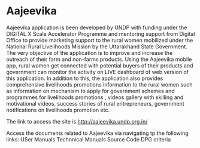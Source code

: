 # Aajeevika
Aajeevika application is been developed by UNDP with funding under the DIGITAL X Scale Accelerator Programme and mentoring support from Digital Office to provide marketing support to the rural women mobilized under the National Rural Livelihoods Mission by the Uttarakhand State Government.  The very objective of the application is to improve and increase the outreach of their farm and non-farms products. Using the Aajeevika mobile app,  rural women get connected  with potential buyers of their products  and  government can  monitor the activity on LIVE dashboard of web version of this application. In addition to this, the application also provides comprehensive livelihoods promotions information to the rural women such as information on mechanism to apply for government schemes and programmes for livelihoods promotions , videos gallery with skilling and motivational videos, success stories of rural entrepreneurs, government notifications on livelihoods promotion etc. 

The link to access the site is http://aajeevika.undp.org.in/

Access the documents related to Aajeevika via navigating tp the following links:
  USer Manuals
  Technnical Manuals
  Source Code
  DPG criteria
